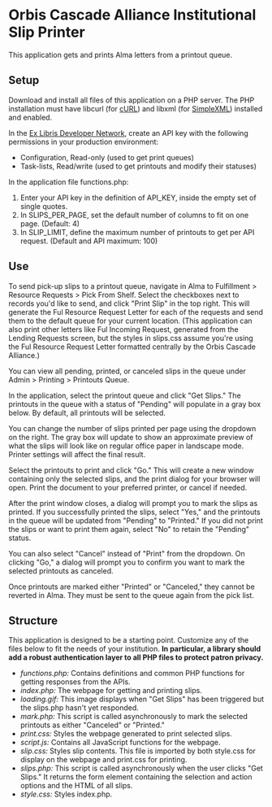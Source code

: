 # Orbis Cascade Alliance Institutional Slip Printer

This application gets and prints Alma letters from a printout queue.

## Setup

Download and install all files of this application on a PHP server. The PHP installation must have libcurl (for [cURL](https://www.php.net/manual/en/curl.requirements.php)) and libxml (for [SimpleXML](https://www.php.net/manual/en/simplexml.requirements.php)) installed and enabled.

In the [Ex Libris Developer Network](https://developers.exlibrisgroup.com/), create an API key with the following permissions in your production environment:

- Configuration, Read-only (used to get print queues)
- Task-lists, Read/write (used to get printouts and modify their statuses)

In the application file functions.php:

1) Enter your API key in the definition of API_KEY, inside the empty set of single quotes.
2) In SLIPS_PER_PAGE, set the default number of columns to fit on one page. (Default: 4)
3) In SLIP_LIMIT, define the maximum number of printouts to get per API request. (Default and API maximum: 100)

## Use

To send pick-up slips to a printout queue, navigate in Alma to Fulfillment > Resource Requests > Pick From Shelf. Select the checkboxes next to records you'd like to send, and click "Print Slip" in the top right. This will generate the Ful Resource Request Letter for each of the requests and send them to the default queue for your current location. 
(This application can also print other letters like Ful Incoming Request, generated from the Lending Requests screen, but the styles in slips.css assume you're using the Ful Resource Request Letter formatted centrally by the Orbis Cascade Alliance.)

You can view all pending, printed, or canceled slips in the queue under Admin > Printing > Printouts Queue.

In the application, select the printout queue and click "Get Slips." The printouts in the queue with a status of "Pending" will populate in a gray box below. By default, all printouts will be selected.

You can change the number of slips printed per page using the dropdown on the right. The gray box will update to show an approximate preview of what the slips will look like on regular office paper in landscape mode. Printer settings will affect the final result.

Select the printouts to print and click "Go." This will create a new window containing only the selected slips, and the print dialog for your browser will open. Print the document to your preferred printer, or cancel if needed.

After the print window closes, a dialog will prompt you to mark the slips as printed. If you successfully printed the slips, select "Yes," and the printouts in the queue will be updated from "Pending" to "Printed." If you did not print the slips or want to print them again, select "No" to retain the "Pending" status.

You can also select "Cancel" instead of "Print" from the dropdown. On clicking "Go," a dialog will prompt you to confirm you want to mark the selected printouts as canceled.

Once printouts are marked either "Printed" or "Canceled," they cannot be reverted in Alma. They must be sent to the queue again from the pick list.

## Structure

This application is designed to be a starting point. Customize any of the files below to fit the needs of your institution. **In particular, a library should add a robust authentication layer to all PHP files to protect patron privacy.**

- *functions.php:* Contains definitions and common PHP functions for getting responses from the APIs.
- *index.php:* The webpage for getting and printing slips.
- *loading.gif:* This image displays when "Get Slips" has been triggered but the slips.php hasn't yet responded.
- *mark.php:* This script is called asynchronously to mark the selected printouts as either "Canceled" or "Printed."
- *print.css:* Styles the webpage generated to print selected slips.
- *script.js:* Contains all JavaScript functions for the webpage.
- *slip.css:* Styles slip contents. This file is imported by both style.css for display on the webpage and print.css for printing.
- *slips.php:* This script is called asynchronously when the user clicks "Get Slips." It returns the form element containing the selection and action options and the HTML of all slips.
- *style.css:* Styles index.php.

